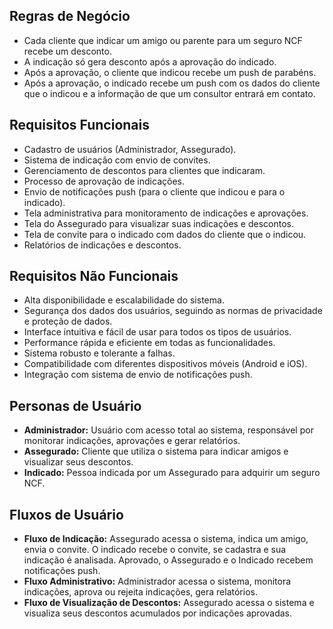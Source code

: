 ## Regras de Negócio
* Cada cliente que indicar um amigo ou parente para um seguro NCF recebe um desconto.
* A indicação só gera desconto após a aprovação do indicado.
* Após a aprovação, o cliente que indicou recebe um push de parabéns.
* Após a aprovação, o indicado recebe um push com os dados do cliente que o indicou e a informação de que um consultor entrará em contato.

## Requisitos Funcionais
* Cadastro de usuários (Administrador, Assegurado).
* Sistema de indicação com envio de convites.
* Gerenciamento de descontos para clientes que indicaram.
* Processo de aprovação de indicações.
* Envio de notificações push (para o cliente que indicou e para o indicado).
* Tela administrativa para monitoramento de indicações e aprovações.
* Tela do Assegurado para visualizar suas indicações e descontos.
* Tela de convite para o indicado com dados do cliente que o indicou.
* Relatórios de indicações e descontos.

## Requisitos Não Funcionais
* Alta disponibilidade e escalabilidade do sistema.
* Segurança dos dados dos usuários, seguindo as normas de privacidade e proteção de dados.
* Interface intuitiva e fácil de usar para todos os tipos de usuários.
* Performance rápida e eficiente em todas as funcionalidades.
* Sistema robusto e tolerante a falhas.
* Compatibilidade com diferentes dispositivos móveis (Android e iOS).
* Integração com sistema de envio de notificações push.

## Personas de Usuário
* **Administrador:** Usuário com acesso total ao sistema, responsável por monitorar indicações, aprovações e gerar relatórios.
* **Assegurado:** Cliente que utiliza o sistema para indicar amigos e visualizar seus descontos.
* **Indicado:** Pessoa indicada por um Assegurado para adquirir um seguro NCF.

## Fluxos de Usuário
* **Fluxo de Indicação:** Assegurado acessa o sistema, indica um amigo, envia o convite. O indicado recebe o convite, se cadastra e sua indicação é analisada. Aprovado, o Assegurado e o Indicado recebem notificações push.
* **Fluxo Administrativo:** Administrador acessa o sistema, monitora indicações, aprova ou rejeita indicações, gera relatórios.
* **Fluxo de Visualização de Descontos:** Assegurado acessa o sistema e visualiza seus descontos acumulados por indicações aprovadas.

